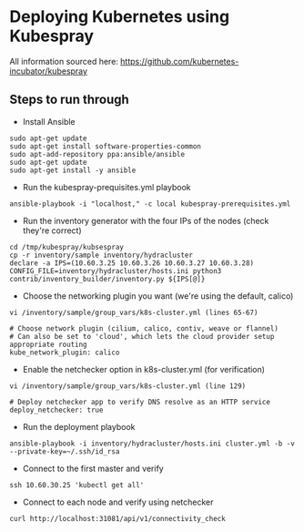 # Deploying Kubernetes using Kubespray
All information sourced here: https://github.com/kubernetes-incubator/kubespray

## Steps to run through
- Install Ansible
```
sudo apt-get update
sudo apt-get install software-properties-common
sudo apt-add-repository ppa:ansible/ansible
sudo apt-get update
sudo apt-get install -y ansible
```
- Run the kubespray-prequisites.yml playbook
```
ansible-playbook -i "localhost," -c local kubespray-prerequisites.yml
```
- Run the inventory generator with the four IPs of the nodes (check they're correct)
```
cd /tmp/kubespray/kubsespray
cp -r inventory/sample inventory/hydracluster
declare -a IPS=(10.60.3.25 10.60.3.26 10.60.3.27 10.60.3.28)
CONFIG_FILE=inventory/hydracluster/hosts.ini python3 contrib/inventory_builder/inventory.py ${IPS[@]}
```
- Choose the networking plugin you want (we're using the default, calico)
```
vi /inventory/sample/group_vars/k8s-cluster.yml (lines 65-67)

# Choose network plugin (cilium, calico, contiv, weave or flannel)
# Can also be set to 'cloud', which lets the cloud provider setup appropriate routing
kube_network_plugin: calico
```
- Enable the netchecker option in k8s-cluster.yml (for verification) 
```
vi /inventory/sample/group_vars/k8s-cluster.yml (line 129)

# Deploy netchecker app to verify DNS resolve as an HTTP service
deploy_netchecker: true
```
- Run the deployment playbook
```
ansible-playbook -i inventory/hydracluster/hosts.ini cluster.yml -b -v  --private-key=~/.ssh/id_rsa
```
- Connect to the first master and verify
```
ssh 10.60.30.25 'kubectl get all'
```
- Connect to each node and verify using netchecker
```
curl http://localhost:31081/api/v1/connectivity_check
```